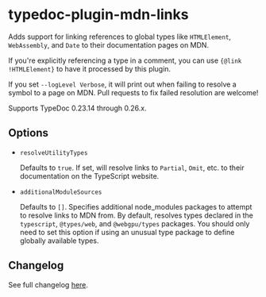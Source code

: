 # typedoc-plugin-mdn-links

Adds support for linking references to global types like `HTMLElement`,
`WebAssembly`, and `Date` to their documentation pages on MDN.

If you're explicitly referencing a type in a comment, you can use `{@link
!HTMLElement}` to have it processed by this plugin.

If you set `--logLevel Verbose`, it will print out when failing to resolve a
symbol to a page on MDN. Pull requests to fix failed resolution are welcome!

Supports TypeDoc 0.23.14 through 0.26.x.

## Options

-   `resolveUtilityTypes`

    Defaults to `true`. If set, will resolve links to `Partial`, `Omit`, etc. to
    their documentation on the TypeScript website.

-   `additionalModuleSources`

    Defaults to `[]`. Specifies additional node_modules packages to attempt to
    resolve links to MDN from. By default, resolves types declared in the
    `typescript`, `@types/web`, and `@webgpu/types` packages. You should only
    need to set this option if using an unusual type package to define globally
    available types.

## Changelog

See full changelog [here](./CHANGELOG.md).

